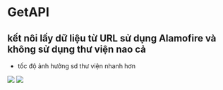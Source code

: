 # GetAPI
## kết nôi lấy dữ liệu từ URL sử dụng Alamofire và không sử dụng thư viện nao cả
- tốc độ ảnh hưởng sd thư viện nhanh hơn

 <img src="2. URLSection+Alamofire/">
 <img src="3.SearchItuneAPi\2020-07-22 00.05.53.gif">
